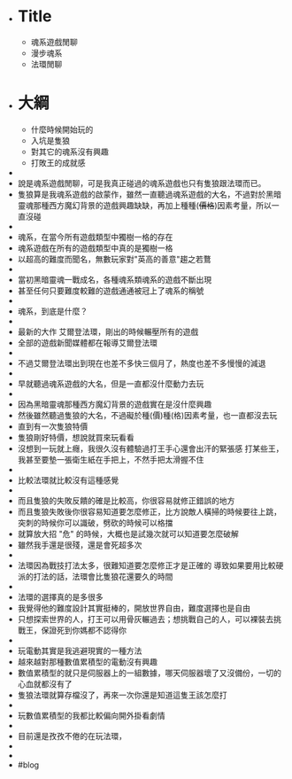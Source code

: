 - # Title
	- 魂系遊戲閒聊
	- 漫步魂系
	- 法環閒聊
- # 大綱
	- 什麼時候開始玩的
	- 入坑是隻狼
	- 對其它的魂系沒有興趣
	- 打敗王的成就感
-
- 說是魂系遊戲閒聊，可是我真正碰過的魂系遊戲也只有隻狼跟法環而已。
- 隻狼算是我魂系遊戲的啟蒙作，雖然一直聽過魂系遊戲的大名，不過對於黑暗靈魂那種西方魔幻背景的遊戲興趣缺缺，再加上種種(~~價格~~)因素考量，所以一直沒碰
-
- 魂系，在當今所有遊戲類型中獨樹一格的存在
- 魂系遊戲在所有的遊戲類型中真的是獨樹一格
- 以超高的難度而聞名，無數玩家對"英高的善意"趨之若鶩
-
- 當初黑暗靈魂一戰成名，各種魂系類魂系的遊戲不斷出現
- 甚至任何只要難度較難的遊戲通通被冠上了魂系的稱號
-
- 魂系，到底是什麼？
-
- 最新的大作 艾爾登法環，剛出的時候輾壓所有的遊戲
- 全部的遊戲新聞媒體都在報導艾爾登法環
-
- 不過艾爾登法環出到現在也差不多快三個月了，熱度也差不多慢慢的減退
-
- 早就聽過魂系遊戲的大名，但是一直都沒什麼動力去玩
-
- 因為黑暗靈魂那種西方魔幻背景的遊戲實在是沒什麼興趣
- 然後雖然聽過隻狼的大名，不過礙於種(價)種(格)因素考量，也一直都沒去玩
- 直到有一次隻狼特價
- 隻狼剛好特價，想說就買來玩看看
- 沒想到一玩就上癮，我很久沒有體驗過打王手心還會出汗的緊張感
  打某些王，我甚至要墊一張衛生紙在手把上，不然手把太滑握不住
-
- 比較法環就比較沒有這種感覺
-
- 而且隻狼的失敗反饋的確是比較高，你很容易就修正錯誤的地方
- 而且隻狼失敗後你很容易知道要怎麼修正，比方說敵人橫掃的時候要往上跳，突刺的時候你可以識破，劈砍的時候可以格擋
- 就算放大招 "危" 的時候，大概也是試幾次就可以知道要怎麼破解
- 雖然我手還是很殘，還是會死超多次
-
- 法環因為戰技打法太多，很難知道要怎麼修正才是正確的
  導致如果要用比較硬派的打法的話，法環會比隻狼花還要久的時間
-
- 法環的選擇真的是多很多
- 我覺得他的難度設計其實挺棒的，開放世界自由，難度選擇也是自由
- 只想探索世界的人，打王可以用骨灰輾過去；想挑戰自己的人，可以裸裝去挑戰王，保證死到你媽都不認得你
-
- 玩電動其實是我逃避現實的一種方法
- 越來越對那種數值累積型的電動沒有興趣
- 數值累積型的就只是伺服器上的一組數據，哪天伺服器壞了又沒備份，一切的心血就都沒有了
- 隻狼法環就算存檔沒了，再來一次你還是知道這隻王該怎麼打
-
- 玩數值累積型的我都比較偏向開外掛看劇情
-
- 目前還是孜孜不倦的在玩法環，
-
-
- #blog